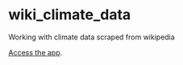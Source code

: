 # wiki_climate_data
Working with climate data scraped from wikipedia

[Access the app](https://shanej90.shinyapps.io/wikipedia_climate_data/).
